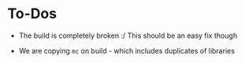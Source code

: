 # To-Dos

- The build is completely broken :/ This should be an easy fix though

- We are copying `mc` on build - which includes duplicates of libraries
